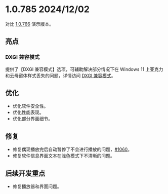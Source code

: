 # 1.0.785 <Badge type="warning" text="Demo" /> 2024/12/02

对比 [1.0.766](/release/1.0/766) 演示版本。

## 亮点

### DXGI 兼容模式

提供了【DXGI 兼容模式】选项，可辅助解决部分情况下在 Windows 11 上亚克力和云母窗体样式丢失的问题，详情访问 [DXGI 兼容模式](/settings/dxgi-compat-mode)。

## 优化

- 优化软件安全性。
- 优化性能表现。
- 优化部分界面细节。

## 修复

- 修复偶现播放完后自动暂停了不会进行播放的问题，[#1060](https://github.com/Moriafly/SaltPlayerSource/issues/1060)。
- 修复软件信息界面文本在浅色模式下不清晰的问题。

## 后续开发重点

- 修复播放器和界面问题。